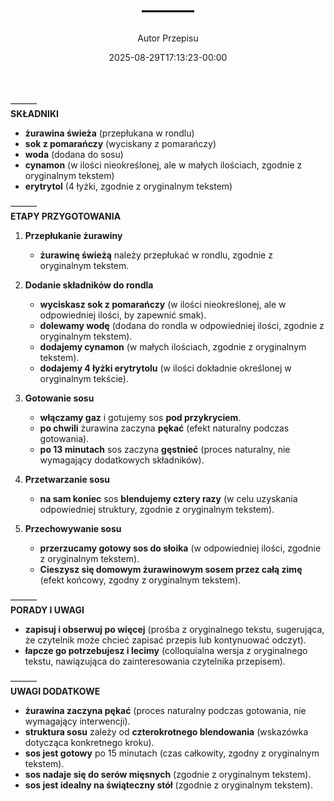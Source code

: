 ﻿---
draft: true
title: "———"
author: "Autor Przepisu"
recipe_image: images/recipe-headers/default.jpg
date: 2025-08-29T17:13:23-00:00
categories: ["do-kategoryzacji"]
tags: ["draft"]
tagline: "Przepis do sformatowania"
servings: 4
prep_time: 15
cook: true
cook_time: 30
calories: 300
protein: 20
fat: 10
carbohydrate: 25
---
———  
**SKŁADNIKI**  
- **żurawina świeża** (przepłukana w rondlu)  
- **sok z pomarańczy** (wyciskany z pomarańczy)  
- **woda** (dodana do sosu)  
- **cynamon** (w ilości nieokreślonej, ale w małych ilościach, zgodnie z oryginalnym tekstem)  
- **erytrytol** (4 łyżki, zgodnie z oryginalnym tekstem)  

———  
**ETAPY PRZYGOTOWANIA**  
1. **Przepłukanie żurawiny**  
   - **żurawinę świeżą** należy przepłukać w rondlu, zgodnie z oryginalnym tekstem.  

2. **Dodanie składników do rondla**  
   - **wyciskasz sok z pomarańczy** (w ilości nieokreślonej, ale w odpowiedniej ilości, by zapewnić smak).  
   - **dolewamy wodę** (dodana do rondla w odpowiedniej ilości, zgodnie z oryginalnym tekstem).  
   - **dodajemy cynamon** (w małych ilościach, zgodnie z oryginalnym tekstem).  
   - **dodajemy 4 łyżki erytrytolu** (w ilości dokładnie określonej w oryginalnym tekście).  

3. **Gotowanie sosu**  
   - **włączamy gaz** i gotujemy sos **pod przykryciem**.  
   - **po chwili** żurawina zaczyna **pękać** (efekt naturalny podczas gotowania).  
   - **po 13 minutach** sos zaczyna **gęstnieć** (proces naturalny, nie wymagający dodatkowych składników).  

4. **Przetwarzanie sosu**  
   - **na sam koniec** sos **blendujemy cztery razy** (w celu uzyskania odpowiedniej struktury, zgodnie z oryginalnym tekstem).  

5. **Przechowywanie sosu**  
   - **przerzucamy gotowy sos do słoika** (w odpowiedniej ilości, zgodnie z oryginalnym tekstem).  
   - **Cieszysz się domowym żurawinowym sosem przez całą zimę** (efekt końcowy, zgodny z oryginalnym tekstem).  

———  
**PORADY I UWAGI**  
- **zapisuj i obserwuj po więcej** (prośba z oryginalnego tekstu, sugerująca, że czytelnik może chcieć zapisać przepis lub kontynuować odczyt).  
- **łapcze go potrzebujesz i lecimy** (colloquialna wersja z oryginalnego tekstu, nawiązująca do zainteresowania czytelnika przepisem).  

———  
**UWAGI DODATKOWE**  
- **żurawina zaczyna pękać** (proces naturalny podczas gotowania, nie wymagający interwencji).  
- **struktura sosu** zależy od **czterokrotnego blendowania** (wskazówka dotycząca konkretnego kroku).  
- **sos jest gotowy** po 15 minutach (czas całkowity, zgodny z oryginalnym tekstem).  
- **sos nadaje się do serów mięsnych** (zgodnie z oryginalnym tekstem).  
- **sos jest idealny na świąteczny stół** (zgodnie z oryginalnym tekstem).